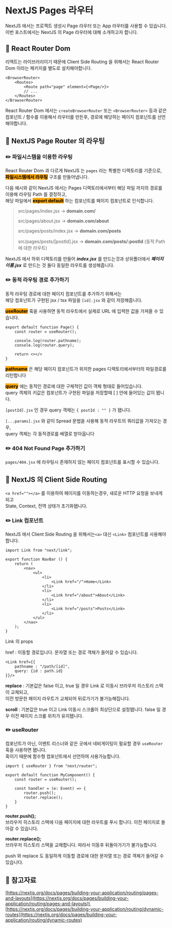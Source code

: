 # NextJS Pages 라우터



NextJS 에서는 프로젝트 생성시 Page 라우터 또는 App 라우터를 사용할 수 있습니다.\
이번 포스트에서는 NextJS 의 Page 라우터에 대해 소개하고자 합니다.



## 📖 React Router Dom

리액트는 라이브러리이기 때문에 Client Side Routing 을 위해서는 React Router Dom 이라는 패키지를 별도로 설치해야합니다.

```tsx
<BrowserRouter>
    <Routes>
        <Route path="page" element={<Page/>}>
        // ...
    </Routes>
</BrowserRouter>
```

React Router Dom 에서는 `createBrowserRouter` 또는 `<BrowserRouter>` 등과 같은 컴포넌트 / 함수를 이용해서 라우터를 만든후, 경로에 해당하는 페이지 컴포넌트를 선언해야합니다.



## 📖 NextJS Page Router 의 라우팅

### ✏️ 파일시스템을 이용한 라우팅

React Router Dom 과 다르게 NextJS 는 `pages` 라는 특별한 디렉토리를 기준으로,\
<mark style="background-color:orange;">**파일시스템에서 라우팅**</mark> 구조를 만들어냅니다.

다음 예시와 같이 NextJS 에서는 Pages 디렉토리에서부터 해당 파일 까지의 경로를 이용해 라우팅 Path 를 결정하고,\
해당 파일에서 <mark style="background-color:orange;">**export default**</mark> 하는 컴포넌트를 페이지 컴포넌트로 인식합니다.

> src/pages/index.jsx -> **domain.com/**
>
> src/pages/about.jsx -> **domain.com/about**
>
> src/pages/posts/index.jsx -> **domain.com/posts**
>
> src/pages/posts/\[postId].jsx -> **domain.com/posts/:postId** (동적 Path 에 대한 라우트)

NextJS 에서 하위 디렉토리를 만들어 _**index.jsx**_ 를 만드는것과 상위폴더에서 _**페이지이름.jsx**_ 로 만드는 것 둘다 동일한 라우트를 생성해줍니다.



### ✏️ 동적 라우팅 경로 추가하기

동적 라우팅 경로에 대한 페이지 컴포넌트를 추가하기 위해서는\
해당 컴포넌트가 구현된 jsx / tsx 파일을 `[id].jsx` 와 같이 저장해줍니다.

<mark style="background-color:orange;">**useRouter**</mark> 훅을 사용하면 동적 라우트에서 실제로 URL 에 입력한 값을 가져올 수 있습니다.



```tsx
export default function Page() {
    const router = useRouter();

    console.log(router.pathname);
    console.log(router.query);
    
    return <></>
}
```

<mark style="background-color:orange;">**pathname**</mark> 은 해당 페이지 컴포넌트가 위치한 pages 디렉토리에서부터의 파일경로를 리턴합니다

<mark style="background-color:orange;">**query**</mark> 에는 동적인 경로에 대한 구체적인 값이 객체 형태로 들어있습니다.\
query 객체의 키값은 컴포넌트가 구현된 파일을 저장할때 \[ ] 안에 들어있는 값이 됍니다.

`[postId].jsx` 인 경우 query 객체는 `{ postId : "" }` 가 됍니다.



`[...params].jsx` 와 같이 Spread 문법을 사용해 동적 라우트의 쿼리값을 가져오는 경우,\
query 객체는 각 동적경로를 배열로 받아옵니다



### ✏️ 404 Not Found Page 추가하기

`pages/404.jsx` 에 라우팅시 존재하지 않는 페이지 컴포넌트를 표시할 수 있습니다.





## 📖 NextJS 의 Client Side Routing

`<a href=""></a>` 를 이용하여 페이지를 이동하는경우, 새로운 HTTP 요청을 보내게 되고\
State, Context, 전역 상태가 초기화됍니다.



### ✏️ Link 컴포넌트

NextJS 에서 Client Side Routing 을 위해서는`<a>` 대신 `<Link>` 컴포넌트를 사용해야 합니다.

```tsx
import Link from "next/link";

export function NavBar () {
    return (
        <nav>
            <ul>
                <li>
                    <Link href="/">Home</Link>
                </li>
                <li>
                    <Link href="/about">About</Link>
                </li>
                <li>
                    <Link href="/posts">Posts</Link>
                </li>
            </ul>
        </nav>
    );
}
```

Link 의 props

href : 이동할 경로입니다. 문자열 또는 경로 객체가 들어갈 수 있습니다.

```tsx
<Link href={{
    pathname : "/path/[id]",
    query: {id : path.id}
}}/>
```

**replace** : 기본값은 false 이고, true 일 경우 Link 로 이동시 브라우저 히스토리 스택이 교체되고,\
이전 방문한 페이지 라우트가 교체되어 뒤로가기가 불가능해집니다.

**scroll** : 기본값은 true 이고 Link 이동시 스크롤이 최상단으로 설정됍니다. false 일 경우 이전 페이지 스크롤 위치가 유지됍니다.



### ✏️ useRouter

컴포넌트가 아닌, 이벤트 리스너와 같은 곳에서 네비게이팅이 필요할 경우 `useRouter` 훅을 사용하면 됍니다.\
훅이기 때문에 함수형 컴포넌트에서 선언하여 사용가능합니다.

```tsx
import { useRouter } from "next/router";

export default function MyComponent() {
    const router = useRouter();
    
    const handler = (e: Event) => {
        router.push();
        router.replace();
    }
}
```

**router.push();**\
브라우저 히스토리 스택에 다음 페이지에 대한 라우트를 푸시 합니다. 이전 페이지로 돌아갈 수 있습니다.

**router.replace();**\
브라우저 히스토리 스택을 교체합니다. 따라서 이동후 뒤돌아가기가 불가능합니다.

push 와 replace 도 동일하게 이동할 경로에 대한 문자열 또는 경로 객체가 들어갈 수 있습니다.





## 🔗 참고자료

[https://nextjs.org/docs/pages/building-your-application/routing/pages-and-layouts](https://nextjs.org/docs/pages/building-your-application/routing/pages-and-layouts)\
[https://nextjs.org/docs/pages/building-your-application/routing/dynamic-routes](https://nextjs.org/docs/pages/building-your-application/routing/dynamic-routes)
